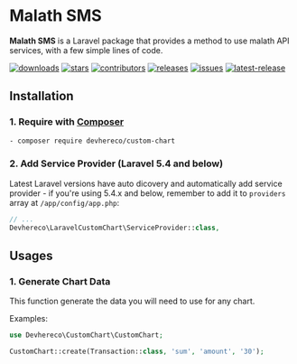 # Malath SMS 
**Malath SMS** is a Laravel package that provides a method to use malath API services, with a few simple lines of code.

[![downloads](https://badgen.net//packagist/dt/devhereco/LaravelCustomChart)](https://packagist.org/packages/devhereco/LaravelCustomChart)
[![stars](https://badgen.net/github/stars/devhereco/LaravelCustomChart)](https://github.com/devhereco/LaravelCustomChart)
[![contributors](https://badgen.net/github/contributors/devhereco/LaravelCustomChart)](https://github.com/devhereco/LaravelCustomChart)
[![releases](https://badgen.net/github/releases/devhereco/LaravelCustomChart)](https://github.com/devhereco/LaravelCustomChart)
[![issues](https://badgen.net/github/open-issues/devhereco/LaravelCustomChart)](https://github.com/devhereco/LaravelCustomChart)
[![latest-release](https://badgen.net/packagist/v/devhereco/LaravelCustomChart/latest)](https://packagist.org/packages/devhereco/LaravelCustomChart)

## Installation

### 1. Require with [Composer](https://getcomposer.org/)
```sh
- composer require devhereco/custom-chart
```

### 2. Add Service Provider (Laravel 5.4 and below)

Latest Laravel versions have auto dicovery and automatically add service provider - if you're using 5.4.x and below, remember to add it to `providers` array at `/app/config/app.php`:

```php
// ...
Devhereco\LaravelCustomChart\ServiceProvider::class,
```

## Usages

### 1. Generate Chart Data
This function generate the data you will need to use for any chart.

Examples:
```php
use Devhereco\CustomChart\CustomChart;

CustomChart::create(Transaction::class, 'sum', 'amount', '30');
```
